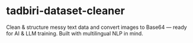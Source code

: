 # tadbiri-dataset-cleaner
Clean &amp; structure messy text data and convert images to Base64 — ready for AI &amp; LLM training. Built with multilingual NLP in mind.
